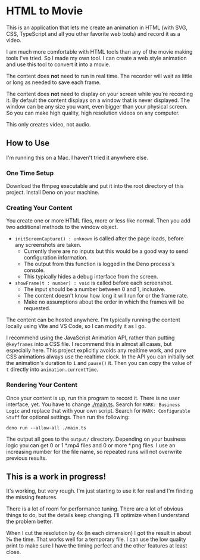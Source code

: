 # HTML to Movie

This is an application that lets me create an animation in HTML (with SVG, CSS, TypeScript and all you other favorite web tools) and record it as a video.

I am much more comfortable with HTML tools than any of the movie making tools I've tried.
So I made my own tool.
I can create a web style animation and use this tool to convert it into a movie.

The content does **not** need to run in real time.
The recorder will wait as little or long as needed to save each frame.

The content does **not** need to display on your screen while you're recording it.
By default the content displays on a window that is never displayed.
The window can be any size you want, even bigger than your physical screen.
So you can make high quality, high resolution videos on any computer.

This only creates video, not audio.

## How to Use

I'm running this on a Mac.
I haven't tried it anywhere else.

### One Time Setup

Download the ffmpeg executable and put it into the root directory of this project.
Install Deno on your machine.

### Creating Your Content

You create one or more HTML files, more or less like normal.
Then you add two additional methods to the window object.

- `initScreenCapture() : unknown` is called after the page loads, before any screenshots are taken.
  - Currently there are no inputs but this would be a good way to send configuration information.
  - The output from this function is logged in the Deno process's console.
  - This typically hides a debug interface from the screen.
- `showFrame(t : number) : void` is called before each screenshot.
  - The input should be a number between 0 and 1, inclusive.
  - The content doesn't know how long it will run for or the frame rate.
  - Make no assumptions about the order in which the frames will be requested.

The content can be hosted anywhere.
I'm typically running the content locally using Vite and VS Code, so I can modify it as I go.

I recommend using the JavaScript Animation API, rather than putting `@keyframes` into a CSS file.
I recommend this in almost all cases, but especially here.
This project explicitly avoids any realtime work, and pure CSS animations always use the realtime clock.
In the API you can initially set the animation's duration to `1` and `pause()` it.
Then you can copy the value of `t` directly into `animation.currentTime`.

### Rendering Your Content

Once your content is up, run this program to record it.
There is no user interface, yet.
You have to change [./main.ts](./main.ts).
Search for `MARK: Business Logic` and replace that with your own script.
Search for `MARK: Configurable Stuff` for optional settings.
Then run the following:

```
deno run --allow-all ./main.ts
```

The output all goes to the `output/` directory.
Depending on your business logic you can get 0 or 1 \*.mp4 files and 0 or more \*.png files.
I use an increasing number for the file name, so repeated runs will not overwrite previous results.

## This is a work in progress!

It's working, but very rough.
I'm just starting to use it for real and I'm finding the missing features.

There is a lot of room for performance tuning.
There are a lot of obvious things to do, but the details keep changing.
I'll optimize when I understand the problem better.

When I cut the resolution by 4x (in each dimension) I got the result in about ⅒ the time.
That works well for a temporary file.
I can use the low quality print to make sure I have the timing perfect and the other features at least close.
